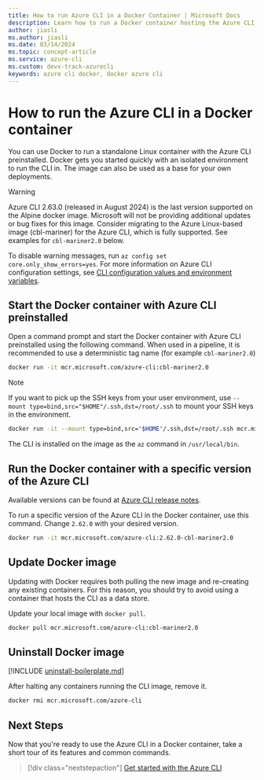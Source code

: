 ```yaml
---
title: How to run Azure CLI in a Docker Container | Microsoft Docs
description: Learn how to run a Docker container hosting the Azure CLI. Docker gets you started quickly with an isolated environment in which to run the Azure CLI.
author: jiasli
ms.author: jiasli
ms.date: 03/14/2024
ms.topic: concept-article
ms.service: azure-cli
ms.custom: devx-track-azurecli
keywords: azure cli docker, docker azure cli
---
```


# How to run the Azure CLI in a Docker container

You can use Docker to run a standalone Linux container with the Azure CLI preinstalled. Docker gets you started quickly with an isolated environment to run the CLI in. The image can also be used as a base for your own deployments.

> [!WARNING]
> Azure CLI 2.63.0 (released in August 2024) is the last version supported on the Alpine docker image. Microsoft will not be providing additional updates or bug fixes for this image. Consider migrating to the Azure Linux-based image (cbl-mariner) for the Azure CLI, which is fully supported. See examples for `cbl-mariner2.0` below.
>
> To disable warning messages, run `az config set core.only_show_errors=yes`. For more information on Azure CLI configuration settings, see [CLI configuration values and environment variables](./azure-cli-configuration.md#cli-configuration-values-and-environment-variables).

## Start the Docker container with Azure CLI preinstalled

Open a command prompt and start the Docker container with Azure CLI preinstalled using the following command. When used in a pipeline, it is recommended to use a deterministic tag name (for example `cbl-mariner2.0`)

```bash
docker run -it mcr.microsoft.com/azure-cli:cbl-mariner2.0
```

> [!NOTE]
> If you want to pick up the SSH keys from your user environment,
> use `--mount type=bind,src="$HOME"/.ssh,dst=/root/.ssh` to mount your SSH keys in the environment.
>
> ```bash
> docker run -it --mount type=bind,src="$HOME"/.ssh,dst=/root/.ssh mcr.microsoft.com/azure-cli:cbl-mariner2.0
> ```

The CLI is installed on the image as the `az` command in `/usr/local/bin`.

## Run the Docker container with a specific version of the Azure CLI

Available versions can be found at [Azure CLI release notes](./release-notes-azure-cli.md).

To run a specific version of the Azure CLI in the Docker container, use this command. Change `2.62.0` with your desired version.

```bash
docker run -it mcr.microsoft.com/azure-cli:2.62.0-cbl-mariner2.0
```

## Update Docker image

Updating with Docker requires both pulling the new image and re-creating any existing containers. For this reason, you should
try to avoid using a container that hosts the CLI as a data store.

Update your local image with `docker pull`.

```bash
docker pull mcr.microsoft.com/azure-cli:cbl-mariner2.0
```

## Uninstall Docker image

[!INCLUDE [uninstall-boilerplate.md](includes/uninstall-boilerplate.md)]

After halting any containers running the CLI image, remove it.

```bash
docker rmi mcr.microsoft.com/azure-cli
```

## Next Steps

Now that you're ready to use the Azure CLI in a Docker container, take a short tour of its features and common commands.

> [!div class="nextstepaction"]
> [Get started with the Azure CLI](get-started-with-azure-cli.md)
